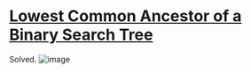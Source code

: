 # [Lowest Common Ancestor of a Binary Search Tree](https://leetcode.com/problems/lowest-common-ancestor-of-a-binary-search-tree/)
Solved.
![image](https://user-images.githubusercontent.com/45922387/184350759-d7b7f137-36f0-453a-8919-d2bb5935689a.png)
